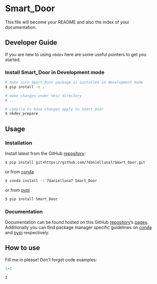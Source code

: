 # Smart_Door


<!-- WARNING: THIS FILE WAS AUTOGENERATED! DO NOT EDIT! -->

This file will become your README and also the index of your
documentation.

## Developer Guide

If you are new to using `nbdev` here are some useful pointers to get you
started.

### Install Smart_Door in Development mode

``` sh
# make sure Smart_Door package is installed in development mode
$ pip install -e .

# make changes under nbs/ directory
# ...

# compile to have changes apply to Smart_Door
$ nbdev_prepare
```

## Usage

### Installation

Install latest from the GitHub
[repository](https://github.com/7danielluna7/Smart_Door):

``` sh
$ pip install git+https://github.com/7danielluna7/Smart_Door.git
```

or from [conda](https://anaconda.org/7danielluna7/Smart_Door)

``` sh
$ conda install -c 7danielluna7 Smart_Door
```

or from [pypi](https://pypi.org/project/Smart_Door/)

``` sh
$ pip install Smart_Door
```

### Documentation

Documentation can be found hosted on this GitHub
[repository](https://github.com/7danielluna7/Smart_Door)’s
[pages](https://7danielluna7.github.io/Smart_Door/). Additionally you
can find package manager specific guidelines on
[conda](https://anaconda.org/7danielluna7/Smart_Door) and
[pypi](https://pypi.org/project/Smart_Door/) respectively.

## How to use

Fill me in please! Don’t forget code examples:

``` python
1+1
```

    2
